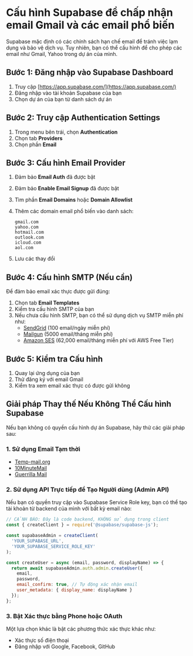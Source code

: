 # Cấu hình Supabase để chấp nhận email Gmail và các email phổ biến

Supabase mặc định có các chính sách hạn chế email để tránh việc lạm dụng và bảo vệ dịch vụ. Tuy nhiên, bạn có thể cấu hình để cho phép các email như Gmail, Yahoo trong dự án của mình.

## Bước 1: Đăng nhập vào Supabase Dashboard

1. Truy cập [https://app.supabase.com/](https://app.supabase.com/)
2. Đăng nhập vào tài khoản Supabase của bạn
3. Chọn dự án của bạn từ danh sách dự án

## Bước 2: Truy cập Authentication Settings

1. Trong menu bên trái, chọn **Authentication**
2. Chọn tab **Providers**
3. Chọn phần **Email**

## Bước 3: Cấu hình Email Provider

1. Đảm bảo **Email Auth** đã được bật
2. Đảm bảo **Enable Email Signup** đã được bật
3. Tìm phần **Email Domains** hoặc **Domain Allowlist** 
4. Thêm các domain email phổ biến vào danh sách:
   ```
   gmail.com
   yahoo.com
   hotmail.com
   outlook.com
   icloud.com
   aol.com
   ```

5. Lưu các thay đổi

## Bước 4: Cấu hình SMTP (Nếu cần)

Để đảm bảo email xác thực được gửi đúng:

1. Chọn tab **Email Templates**
2. Kiểm tra cấu hình SMTP của bạn
3. Nếu chưa cấu hình SMTP, bạn có thể sử dụng dịch vụ SMTP miễn phí như:
   - [SendGrid](https://sendgrid.com/) (100 email/ngày miễn phí)
   - [Mailgun](https://www.mailgun.com/) (5000 email/tháng miễn phí)
   - [Amazon SES](https://aws.amazon.com/ses/) (62,000 email/tháng miễn phí với AWS Free Tier)

## Bước 5: Kiểm tra Cấu hình

1. Quay lại ứng dụng của bạn
2. Thử đăng ký với email Gmail
3. Kiểm tra xem email xác thực có được gửi không

## Giải pháp Thay thế Nếu Không Thể Cấu hình Supabase

Nếu bạn không có quyền cấu hình dự án Supabase, hãy thử các giải pháp sau:

### 1. Sử dụng Email Tạm thời

- [Temp-mail.org](https://temp-mail.org/)
- [10MinuteMail](https://10minutemail.com/)
- [Guerrilla Mail](https://www.guerrillamail.com/)

### 2. Sử dụng API Trực tiếp để Tạo Người dùng (Admin API)

Nếu bạn có quyền truy cập vào Supabase Service Role key, bạn có thể tạo tài khoản từ backend của mình với bất kỳ email nào:

```javascript
// CẢNH BÁO: Đây là code backend, KHÔNG sử dụng trong client
const { createClient } = require('@supabase/supabase-js');

const supabaseAdmin = createClient(
  'YOUR_SUPABASE_URL',
  'YOUR_SUPABASE_SERVICE_ROLE_KEY'
);

const createUser = async (email, password, displayName) => {
  return await supabaseAdmin.auth.admin.createUser({
    email,
    password,
    email_confirm: true, // Tự động xác nhận email
    user_metadata: { display_name: displayName }
  });
};
```

### 3. Bật Xác thực bằng Phone hoặc OAuth

Một lựa chọn khác là bật các phương thức xác thực khác như:
- Xác thực số điện thoại
- Đăng nhập với Google, Facebook, GitHub 